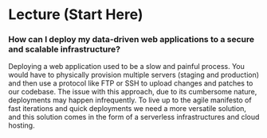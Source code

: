 # Lecture (Start Here)



### How can I deploy my data-driven web applications to a secure and scalable infrastructure?

Deploying a web application used to be a slow and painful process. You would have to physically provision multiple servers (staging and production) and then use a protocol like FTP or SSH to upload changes and patches to our codebase. The issue with this approach, due to its cumbersome nature, deployments may happen infrequently. To live up to the agile manifesto of fast iterations and quick deployments we need a more versatile solution, and this solution comes in the form of a serverless infrastructures and cloud hosting.
